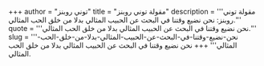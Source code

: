 +++
author = "توني روبنز"
title = "مقولة توني روبنز"
description = '''مقولة توني روبنز: نحن نضيع وقتنا في البحث عن الحبيب المثالي بدلا من خلق الحب المثالي.'''
quote = '''نحن نضيع وقتنا في البحث عن الحبيب المثالي بدلا من خلق الحب المثالي.'''
slug = '''نحن-نضيع-وقتنا-في-البحث-عن-الحبيب-المثالي-بدلا-من-خلق-الحب-المثالي'''
+++
نحن نضيع وقتنا في البحث عن الحبيب المثالي بدلا من خلق الحب المثالي.
